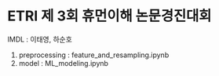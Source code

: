 # ETRI 제 3회 휴먼이해 논문경진대회
IMDL : 이태영, 하순호
1. preprocessing : feature_and_resampling.ipynb
2. model : ML_modeling.ipynb  

